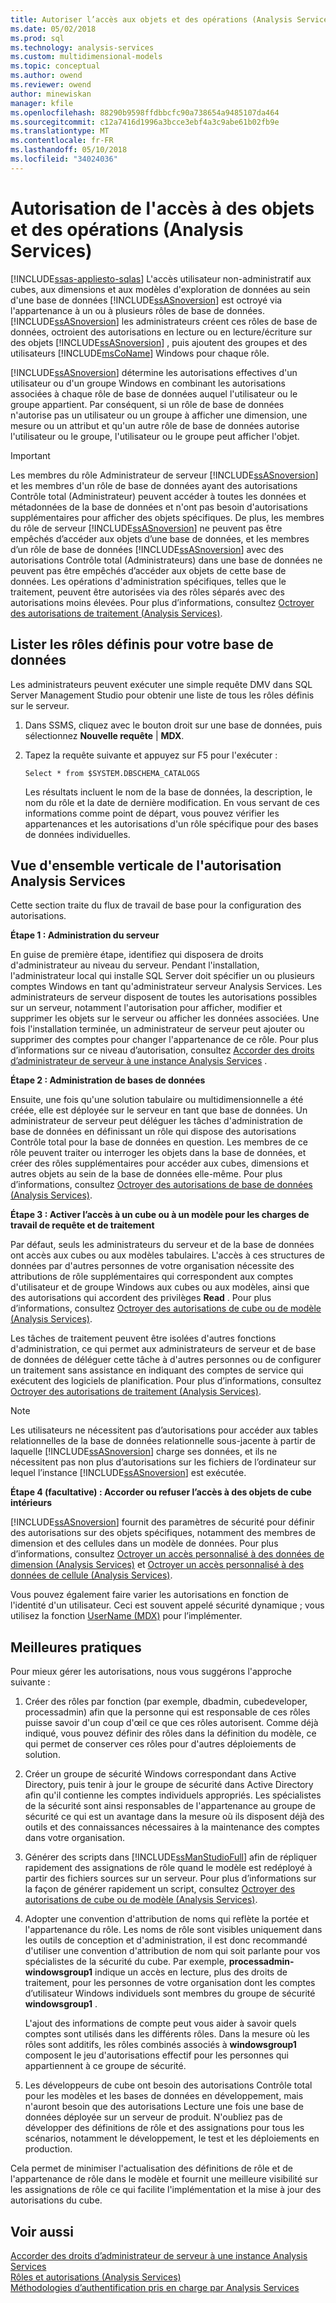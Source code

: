 ```yaml
---
title: Autoriser l’accès aux objets et des opérations (Analysis Services) | Documents Microsoft
ms.date: 05/02/2018
ms.prod: sql
ms.technology: analysis-services
ms.custom: multidimensional-models
ms.topic: conceptual
ms.author: owend
ms.reviewer: owend
author: minewiskan
manager: kfile
ms.openlocfilehash: 88290b9598ffdbbcfc90a738654a9485107da464
ms.sourcegitcommit: c12a7416d1996a3bcce3ebf4a3c9abe61b02fb9e
ms.translationtype: MT
ms.contentlocale: fr-FR
ms.lasthandoff: 05/10/2018
ms.locfileid: "34024036"
---
```

# <a name="authorizing-access-to-objects-and-operations-analysis-services"></a>Autorisation de l'accès à des objets et des opérations (Analysis Services)
[!INCLUDE[ssas-appliesto-sqlas](../../includes/ssas-appliesto-sqlas.md)]
  L'accès utilisateur non-administratif aux cubes, aux dimensions et aux modèles d'exploration de données au sein d'une base de données [!INCLUDE[ssASnoversion](../../includes/ssasnoversion-md.md)] est octroyé via l'appartenance à un ou à plusieurs rôles de base de données. [!INCLUDE[ssASnoversion](../../includes/ssasnoversion-md.md)] les administrateurs créent ces rôles de base de données, octroient des autorisations en lecture ou en lecture/écriture sur des objets [!INCLUDE[ssASnoversion](../../includes/ssasnoversion-md.md)] , puis ajoutent des groupes et des utilisateurs [!INCLUDE[msCoName](../../includes/msconame-md.md)] Windows pour chaque rôle.  
  
 [!INCLUDE[ssASnoversion](../../includes/ssasnoversion-md.md)] détermine les autorisations effectives d'un utilisateur ou d'un groupe Windows en combinant les autorisations associées à chaque rôle de base de données auquel l'utilisateur ou le groupe appartient. Par conséquent, si un rôle de base de données n'autorise pas un utilisateur ou un groupe à afficher une dimension, une mesure ou un attribut et qu'un autre rôle de base de données autorise l'utilisateur ou le groupe, l'utilisateur ou le groupe peut afficher l'objet.  
  
> [!IMPORTANT]  
>  Les membres du rôle Administrateur de serveur [!INCLUDE[ssASnoversion](../../includes/ssasnoversion-md.md)] et les membres d'un rôle de base de données ayant des autorisations Contrôle total (Administrateur) peuvent accéder à toutes les données et métadonnées de la base de données et n'ont pas besoin d'autorisations supplémentaires pour afficher des objets spécifiques. De plus, les membres du rôle de serveur [!INCLUDE[ssASnoversion](../../includes/ssasnoversion-md.md)] ne peuvent pas être empêchés d’accéder aux objets d’une base de données, et les membres d’un rôle de base de données [!INCLUDE[ssASnoversion](../../includes/ssasnoversion-md.md)] avec des autorisations Contrôle total (Administrateurs) dans une base de données ne peuvent pas être empêchés d’accéder aux objets de cette base de données. Les opérations d'administration spécifiques, telles que le traitement, peuvent être autorisées via des rôles séparés avec des autorisations moins élevées. Pour plus d’informations, consultez [Octroyer des autorisations de traitement &#40;Analysis Services&#41;](../../analysis-services/multidimensional-models/grant-process-permissions-analysis-services.md).  
  
## <a name="list-roles-defined-for-your-database"></a>Lister les rôles définis pour votre base de données  
 Les administrateurs peuvent exécuter une simple requête DMV dans SQL Server Management Studio pour obtenir une liste de tous les rôles définis sur le serveur.  
  
1.  Dans SSMS, cliquez avec le bouton droit sur une base de données, puis sélectionnez **Nouvelle requête** | **MDX**.  
  
2.  Tapez la requête suivante et appuyez sur F5 pour l'exécuter :  
  
    ```  
    Select * from $SYSTEM.DBSCHEMA_CATALOGS  
    ```  
  
     Les résultats incluent le nom de la base de données, la description, le nom du rôle et la date de dernière modification. En vous servant de ces informations comme point de départ, vous pouvez vérifier les appartenances et les autorisations d'un rôle spécifique pour des bases de données individuelles.  
  
## <a name="top-down-overview-of-analysis-services-authorization"></a>Vue d'ensemble verticale de l'autorisation Analysis Services  
 Cette section traite du flux de travail de base pour la configuration des autorisations.  
  
 **Étape 1 : Administration du serveur**  
  
 En guise de première étape, identifiez qui disposera de droits d'administrateur au niveau du serveur. Pendant l'installation, l'administrateur local qui installe SQL Server doit spécifier un ou plusieurs comptes Windows en tant qu'administrateur serveur Analysis Services. Les administrateurs de serveur disposent de toutes les autorisations possibles sur un serveur, notamment l'autorisation pour afficher, modifier et supprimer les objets sur le serveur ou afficher les données associées. Une fois l'installation terminée, un administrateur de serveur peut ajouter ou supprimer des comptes pour changer l'appartenance de ce rôle. Pour plus d’informations sur ce niveau d’autorisation, consultez [Accorder des droits d’administrateur de serveur à une instance Analysis Services](../../analysis-services/instances/grant-server-admin-rights-to-an-analysis-services-instance.md) .  
  
 **Étape 2 : Administration de bases de données**  
  
 Ensuite, une fois qu'une solution tabulaire ou multidimensionnelle a été créée, elle est déployée sur le serveur en tant que base de données. Un administrateur de serveur peut déléguer les tâches d'administration de base de données en définissant un rôle qui dispose des autorisations Contrôle total pour la base de données en question. Les membres de ce rôle peuvent traiter ou interroger les objets dans la base de données, et créer des rôles supplémentaires pour accéder aux cubes, dimensions et autres objets au sein de la base de données elle-même. Pour plus d’informations, consultez [Octroyer des autorisations de base de données &#40;Analysis Services&#41;](../../analysis-services/multidimensional-models/grant-database-permissions-analysis-services.md).  
  
 **Étape 3 : Activer l’accès à un cube ou à un modèle pour les charges de travail de requête et de traitement**  
  
 Par défaut, seuls les administrateurs du serveur et de la base de données ont accès aux cubes ou aux modèles tabulaires. L'accès à ces structures de données par d'autres personnes de votre organisation nécessite des attributions de rôle supplémentaires qui correspondent aux comptes d'utilisateur et de groupe Windows aux cubes ou aux modèles, ainsi que des autorisations qui accordent des privilèges **Read** . Pour plus d’informations, consultez [Octroyer des autorisations de cube ou de modèle &#40;Analysis Services&#41;](../../analysis-services/multidimensional-models/grant-cube-or-model-permissions-analysis-services.md).  
  
 Les tâches de traitement peuvent être isolées d'autres fonctions d'administration, ce qui permet aux administrateurs de serveur et de base de données de déléguer cette tâche à d'autres personnes ou de configurer un traitement sans assistance en indiquant des comptes de service qui exécutent des logiciels de planification. Pour plus d’informations, consultez [Octroyer des autorisations de traitement &#40;Analysis Services&#41;](../../analysis-services/multidimensional-models/grant-process-permissions-analysis-services.md).  
  
> [!NOTE]  
>  Les utilisateurs ne nécessitent pas d’autorisations pour accéder aux tables relationnelles de la base de données relationnelle sous-jacente à partir de laquelle [!INCLUDE[ssASnoversion](../../includes/ssasnoversion-md.md)] charge ses données, et ils ne nécessitent pas non plus d’autorisations sur les fichiers de l’ordinateur sur lequel l’instance [!INCLUDE[ssASnoversion](../../includes/ssasnoversion-md.md)] est exécutée.  
  
 **Étape 4 (facultative) : Accorder ou refuser l’accès à des objets de cube intérieurs**  
  
 [!INCLUDE[ssASnoversion](../../includes/ssasnoversion-md.md)] fournit des paramètres de sécurité pour définir des autorisations sur des objets spécifiques, notamment des membres de dimension et des cellules dans un modèle de données. Pour plus d’informations, consultez [Octroyer un accès personnalisé à des données de dimension &#40;Analysis Services&#41;](../../analysis-services/multidimensional-models/grant-custom-access-to-dimension-data-analysis-services.md) et [Octroyer un accès personnalisé à des données de cellule &#40;Analysis Services&#41;](../../analysis-services/multidimensional-models/grant-custom-access-to-cell-data-analysis-services.md).  
  
 Vous pouvez également faire varier les autorisations en fonction de l'identité d'un utilisateur. Ceci est souvent appelé sécurité dynamique ; vous utilisez la fonction [UserName &#40;MDX&#41;](../../mdx/username-mdx.md) pour l’implémenter.  
  
## <a name="best-practices"></a>Meilleures pratiques  
 Pour mieux gérer les autorisations, nous vous suggérons l'approche suivante :  
  
1.  Créer des rôles par fonction (par exemple, dbadmin, cubedeveloper, processadmin) afin que la personne qui est responsable de ces rôles puisse savoir d'un coup d'œil ce que ces rôles autorisent. Comme déjà indiqué, vous pouvez définir des rôles dans la définition du modèle, ce qui permet de conserver ces rôles pour d'autres déploiements de solution.  
  
2.  Créer un groupe de sécurité Windows correspondant dans Active Directory, puis tenir à jour le groupe de sécurité dans Active Directory afin qu'il contienne les comptes individuels appropriés. Les spécialistes de la sécurité sont ainsi responsables de l'appartenance au groupe de sécurité ce qui est un avantage dans la mesure où ils disposent déjà des outils et des connaissances nécessaires à la maintenance des comptes dans votre organisation.  
  
3.  Générer des scripts dans [!INCLUDE[ssManStudioFull](../../includes/ssmanstudiofull-md.md)] afin de répliquer rapidement des assignations de rôle quand le modèle est redéployé à partir des fichiers sources sur un serveur. Pour plus d’informations sur la façon de générer rapidement un script, consultez [Octroyer des autorisations de cube ou de modèle &#40;Analysis Services&#41;](../../analysis-services/multidimensional-models/grant-cube-or-model-permissions-analysis-services.md).  
  
4.  Adopter une convention d'attribution de noms qui reflète la portée et l'appartenance du rôle. Les noms de rôle sont visibles uniquement dans les outils de conception et d'administration, il est donc recommandé d'utiliser une convention d'attribution de nom qui soit parlante pour vos spécialistes de la sécurité du cube. Par exemple, **processadmin-windowsgroup1** indique un accès en lecture, plus des droits de traitement, pour les personnes de votre organisation dont les comptes d’utilisateur Windows individuels sont membres du groupe de sécurité **windowsgroup1** .  
  
     L'ajout des informations de compte peut vous aider à savoir quels comptes sont utilisés dans les différents rôles. Dans la mesure où les rôles sont additifs, les rôles combinés associés à **windowsgroup1** composent le jeu d'autorisations effectif pour les personnes qui appartiennent à ce groupe de sécurité.  
  
5.  Les développeurs de cube ont besoin des autorisations Contrôle total pour les modèles et les bases de données en développement, mais n'auront besoin que des autorisations Lecture une fois une base de données déployée sur un serveur de produit. N'oubliez pas de développer des définitions de rôle et des assignations pour tous les scénarios, notamment le développement, le test et les déploiements en production.  
  
 Cela permet de minimiser l'actualisation des définitions de rôle et de l'appartenance de rôle dans le modèle et fournit une meilleure visibilité sur les assignations de rôle ce qui facilite l'implémentation et la mise à jour des autorisations du cube.  
  
## <a name="see-also"></a>Voir aussi  
 [Accorder des droits d’administrateur de serveur à une instance Analysis Services](../../analysis-services/instances/grant-server-admin-rights-to-an-analysis-services-instance.md)   
 [Rôles et autorisations &#40;Analysis Services&#41;](../../analysis-services/multidimensional-models/roles-and-permissions-analysis-services.md)   
 [Méthodologies d’authentification pris en charge par Analysis Services](../../analysis-services/instances/authentication-methodologies-supported-by-analysis-services.md)  
  
  
